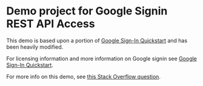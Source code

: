 Demo project for Google Signin REST API Access
=========================

This demo is based upon a portion of [Google Sign-In Quickstart](https://github.com/googlesamples/google-services/tree/master/android/signin) and has been heavily modified.

For licensing information and more information on Google signin see [Google Sign-In Quickstart](https://github.com/googlesamples/google-services/tree/master/android/signin).

For more info on this demo, see [this Stack Overflow question](https://stackoverflow.com/questions/67500479/how-to-migrate-from-googlecredential-to-googlecredentials-and-still-get-access-t).